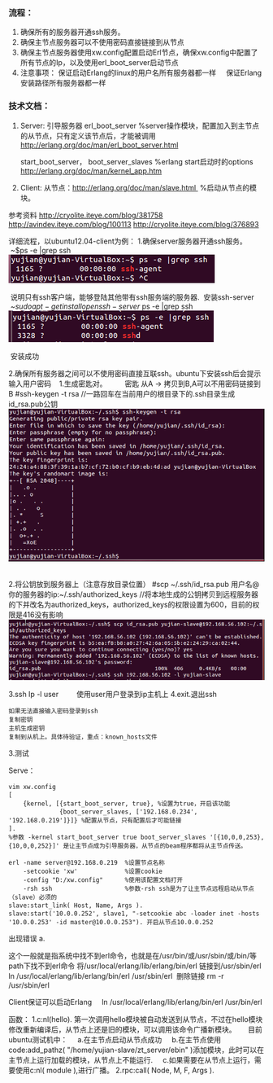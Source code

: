 ### 流程：
1. 确保所有的服务器开通ssh服务。
2. 确保主节点服务器可以不使用密码直接链接到从节点
3. 确保主节点服务器使用xw.config配置启动Erl节点，确保xw.config中配置了所有节点的Ip，以及使用erl_boot_server启动节点
4. 注意事项：
	保证启动Erlang的linux的用户名所有服务器都一样
    保证Erlang安装路径所有服务器都一样


### 技术文档：
1. Server:
	引导服务器 erl_boot_server
	%server操作模块，配置加入到主节点的从节点，只有定义该节点后，才能被调用 http://erlang.org/doc/man/erl_boot_server.html  
    
	start_boot_server， boot_server_slaves
    %erlang start启动时的options http://erlang.org/doc/man/kernel_app.htm
2. Client:
	从节点：http://erlang.org/doc/man/slave.html 
    %启动从节点的模块。

参考资料
http://cryolite.iteye.com/blog/381758
http://avindev.iteye.com/blog/100113
http://cryolite.iteye.com/blog/376893


详细流程，以ubuntu12.04-client为例：
1.确保server服务器开通ssh服务。
 ~$ps -e |grep ssh
![](../../images/screenshot_1534333386239.png)

 说明只有ssh客户端，能够登陆其他带有ssh服务端的服务器.
 安装ssh-server
 ~$sudo apt-get install openssh-server
 ~$ps -e |grep ssh
![](../../images/screenshot_1534333395700.png)    

 安装成功

2.确保所有服务器之间可以不使用密码直接互联ssh。ubuntu下安装ssh后会提示输入用户密码
   1.生成密匙对。
        密匙 从A -> 拷贝到B,A可以不用密码链接到B
#ssh-keygen -t rsa //一路回车在当前用户的根目录下的.ssh目录生成id_rsa.pub公钥 
![](../../images/screenshot_1534333403187.png) 

2.将公钥放到服务器上（注意存放目录位置）
#scp ~/.ssh/id_rsa.pub 用户名@你的服务器的ip:~/.ssh/authorized_keys
//将本地生成的公钥拷贝到远程服务器的下并改名为authorized_keys，authorized_keys的权限设置为600，目前的权限是416没有影响
![](../../images/screenshot_1534333415220.png)

3.ssh Ip -l user
        使用user用户登录到ip主机上
4.exit.退出ssh
	
	如果无法直接输入密码登录到ssh
	复制密钥
	主机生成密钥
	复制到从机上。具体待验证，重点：known_hosts文件



3.测试

Serve：

```shell
vim xw.config
[
    {kernel, [{start_boot_server, true}, %设置为true，开启该功能
              {boot_server_slaves, ['192.168.0.234', '192.168.0.219']}]} %配置从节点，只有配置后才可能链接
].
%参数 -kernel start_boot_server true boot_server_slaves '[{10,0,0,253},{10,0,0,252}]' 是让主节点成为引导服务器，从节点的beam程序都将从主节点传送。

erl -name server@192.168.0.219  %设置节点名称
    -setcookie 'xw'             %设置cookie
    -config "D:/xw.config"      %使用该配置文档打开
    -rsh ssh                    %参数-rsh ssh是为了让主节点远程启动从节点（slave）必须的
slave:start_link( Host, Name, Args ).
slave:start('10.0.0.252', slave1, "-setcookie abc -loader inet -hosts '10.0.0.253' -id master@10.0.0.253"). 开启从节点10.0.0.252
```
出现错误
a.

这个一般就是指系统中找不到erl命令，也就是在/usr/bin/或/usr/sbin/或/bin/等path下找不到erl命令
将/usr/local/erlang/lib/erlang/bin/erl 链接到/usr/sbin/erl 
ln /usr/local/erlang/lib/erlang/bin/erl /usr/sbin/erl 
删除链接 rm -r /usr/sbin/erl


Client保证可以启动Erlang
    ln /usr/local/erlang/lib/erlang/bin/erl /usr/bin/erl 

函数：
1.c:nl(hello). 第一次调用hello模块被自动发送到从节点，不过在hello模块修改重新编译后，从节点上还是旧的模块，可以调用该命令广播新模块。 
    目前ubuntu测试机中：
    a.在主节点启动从节点成功
    b.在主节点使用code:add_pathz( "/home/yujian-slave/zt_server/ebin" )添加模块，此时可以在主节点上运行加载的模块，从节点上不能运行.
    c.如果需要在从节点上运行，需要使用c:nl( module ),进行广播。
2.rpc:call( Node, M, F, Args ).
